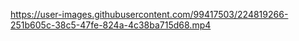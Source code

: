 

https://user-images.githubusercontent.com/99417503/224819266-251b605c-38c5-47fe-824a-4c38ba715d68.mp4

